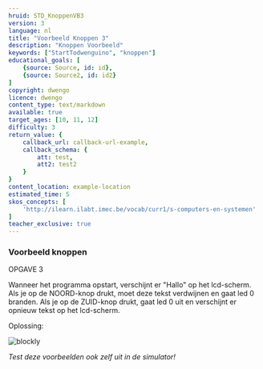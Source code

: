 ```yaml
---
hruid: STD_KnoppenVB3
version: 3
language: nl
title: "Voorbeeld Knoppen 3"
description: "Knoppen Voorbeeld"
keywords: ["StartTodwenguino", "knoppen"]
educational_goals: [
    {source: Source, id: id}, 
    {source: Source2, id: id2}
]
copyright: dwengo
licence: dwengo
content_type: text/markdown
available: true
target_ages: [10, 11, 12]
difficulty: 3
return_value: {
    callback_url: callback-url-example,
    callback_schema: {
        att: test,
        att2: test2
    }
}
content_location: example-location
estimated_time: 5
skos_concepts: [
    'http://ilearn.ilabt.imec.be/vocab/curr1/s-computers-en-systemen'
]
teacher_exclusive: true
---
```

### Voorbeeld knoppen

OPGAVE 3

Wanneer het programma opstart, verschijnt er "Hallo" op het lcd-scherm. Als je op de NOORD-knop drukt, moet deze tekst verdwijnen en gaat led 0 branden. Als je op de ZUID-knop drukt, gaat led 0 uit en verschijnt er opnieuw tekst op het lcd-scherm.

Oplossing:

![blockly](@learning-object/KNOPSTD3/nl/3)

*Test deze voorbeelden ook zelf uit in de simulator!*